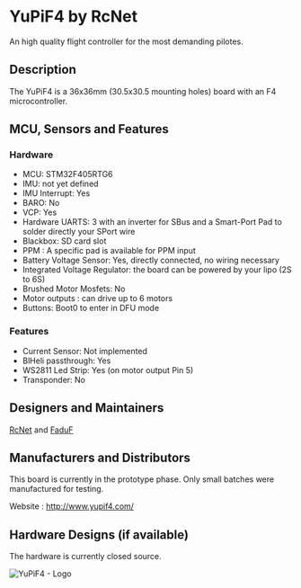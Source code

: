 # YuPiF4 by RcNet

An high quality flight controller for the most demanding pilotes.

## Description

The YuPiF4 is a 36x36mm (30.5x30.5 mounting holes) board with an F4 microcontroller.

## MCU, Sensors and Features

### Hardware
  - MCU: STM32F405RTG6
  - IMU: not yet defined
  - IMU Interrupt: Yes
  - BARO: No
  - VCP: Yes
  - Hardware UARTS: 3 with an inverter for SBus and a Smart-Port Pad to solder directly your SPort wire
  - Blackbox: SD card slot
  - PPM : A specific pad is available for PPM input
  - Battery Voltage Sensor: Yes, directly connected, no wiring necessary
  - Integrated Voltage Regulator: the board can be powered by your lipo (2S to 6S)
  - Brushed Motor Mosfets: No
  - Motor outputs : can drive up to 6 motors
  - Buttons: Boot0 to enter in DFU mode

### Features
  - Current Sensor: Not implemented
  - BlHeli passthrough: Yes 
  - WS2811 Led Strip: Yes (on motor output Pin 5)
  - Transponder: No

## Designers and Maintainers
[RcNet](https://github.com/ted-rcnet) and [FaduF](https://github.com/Faduf)

## Manufacturers and Distributors

This board is currently in the prototype phase. Only small batches were manufactured for testing.

Website : http://www.yupif4.com/

## Hardware Designs (if available)

The hardware is currently closed source.

![YuPiF4 - Logo](http://www.yupif4.com/imgs/YuPiF4.jpg)